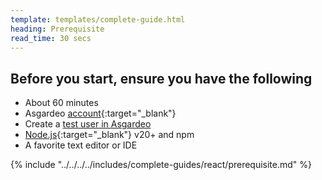 ```yaml
---
template: templates/complete-guide.html
heading: Prerequisite
read_time: 30 secs
---
```


## Before you start, ensure you have the following

* About 60 minutes
* Asgardeo [account](https://wso2.com/asgardeo/docs/get-started/create-asgardeo-account/){:target="_blank"}
* Create a [test user in Asgardeo](https://wso2.com/asgardeo/docs/guides/users/manage-users/#onboard-users)
* [Node.js](https://nodejs.org/en/download/package-manager){:target="_blank"} v20+ and npm
* A favorite text editor or IDE

{% include "../../../../includes/complete-guides/react/prerequisite.md" %}
